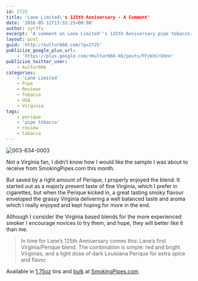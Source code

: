 ```yaml
---
id: 2725
title: 'Lane Limited\'s 125th Anniversary - A Comment'
date: '2016-05-12T13:55:25+00:00'
author: syr3fx
excerpt: 'A comment on Lane Limited''s 125th Anniversary pipe tobacco.'
layout: post
guid: 'http://kultur666.com/?p=2725'
publicize_google_plus_url:
    - 'https://plus.google.com/+Kultur666-k6/posts/FFzkhCrUXnn'
publicize_twitter_user:
    - kultur666
categories:
    - 'Lane Limited'
    - Pipe
    - Reviews
    - Tobacco
    - USA
    - Virginia
tags:
    - perique
    - 'pipe tobacco'
    - review
    - tobacco
---
```


![003-634-0003](http://localhost:8080/wp-content/uploads/2016/05/003-634-0003.jpg)

Not a Virginia fan, I didn’t know how I would like the sample I was about to receive from SmokingPipes.com this month.

But saved by a right amount of Perique, I properly enjoyed the blend. It started out as a majorly present taste of fine Virginia, which I prefer in cigarettes, but when the Perique kicked in, a great tasting smoky flavour enveloped the grassy Virginia delivering a well balanced taste and aroma which I really enjoyed and kept hoping for more in the end.

Although I consider the Virginia based blends for the more experienced smoker I encourage novices to try them, and hope, they will better like it than me.

> In time for Lane’s 125th Anniversary comes this: Lane’s first Virginia/Perique blend. The combination is simple: red and bright Virginias, and a light dose of dark Louisiana Perique for extra spice and flavor.

Available in [1.75oz](https://www.smokingpipes.com/tobacco/by-maker/lane/moreinfo.cfm?product_id=173451) tins and [bulk](https://www.smokingpipes.com/tobacco/by-maker/lane/bulk/moreinfo.cfm?product_id=175228) at [SmokingPipes.com](http://www.smokingpipes.com/).